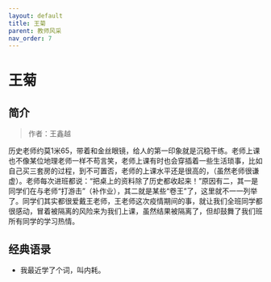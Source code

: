 ```yaml
---
layout: default
title: 王菊
parent: 教师风采
nav_order: 7
---
```


# 王菊

## 简介

> 作者：王鑫越

历史老师约莫1米65，带着和金丝眼镜，给人的第一印象就是沉稳干练。老师上课也不像某位地理老师一样不苟言笑，老师上课有时也会穿插着一些生活琐事，比如自己买三套房的过程，到不可置否，老师的上课水平还是很高的，（虽然老师很谦虚）。老师每次进班都说：“把桌上的资料除了历史都收起来！”原因有二，其一是同学们在与老师“打游击”（补作业），其二就是某些“卷王”了，这里就不一一列举了。同学们其实都很爱戴王老师，王老师这次疫情期间的事，就让我们全班同学都很感动，冒着被隔离的风险来为我们上课，虽然结果被隔离了，但却鼓舞了我们班所有同学的学习热情。

## 经典语录

- 我最近学了个词，叫内耗。
